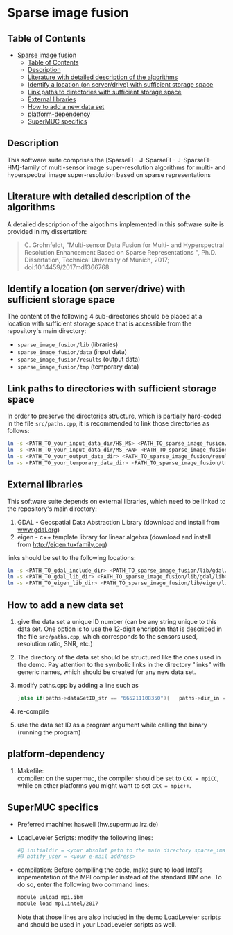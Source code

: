 # Sparse image fusion

## Table of Contents

- [Sparse image fusion](#sparse-image-fusion)
  - [Table of Contents](#table-of-contents)
  - [Description](#description)
  - [Literature with detailed description of the algorithms](#literature-with-detailed-description-of-the-algorithms)
  - [Identify a location (on server/drive) with sufficient storage space](#identify-a-location-on-serverdrive-with-sufficient-storage-space)
  - [Link paths to directories with sufficient storage space](#link-paths-to-directories-with-sufficient-storage-space)
  - [External libraries](#external-libraries)
  - [How to add a new data set](#how-to-add-a-new-data-set)
  - [platform-dependency](#platform-dependency)
  - [SuperMUC specifics](#supermuc-specifics)
  
## Description

This software suite comprises the \[SparseFI - J-SparseFI - J-SparseFI-HM\]-family of multi-sensor image super-resolution algorithms for multi- and hyperspectral image super-resolution based on sparse representations

## Literature with detailed description of the algorithms

A detailed description of the algotihms implemented in this software suite is provided in my dissertation:
> C. Grohnfeldt, "Multi-sensor Data Fusion for Multi- and Hyperspectral Resolution Enhancement Based on Sparse Representations ", Ph.D. Dissertation, Technical University of Munich, 2017; doi:10.14459/2017md1366768

## Identify a location (on server/drive) with sufficient storage space

The content of the following 4 sub-directories should be placed at a location with sufficient storage space that is accessible from the repository's main directory:

- `sparse_image_fusion/lib` (libraries)
- `sparse_image_fusion/data` (input data)
- `sparse_image_fusion/results` (output data)
- `sparse_image_fusion/tmp` (temporary data)



## Link paths to directories with sufficient storage space

In order to preserve the directories structure, which is partially hard-coded in the file `src/paths.cpp`, it is recommended to link those directories as follows:

```bash
ln -s <PATH_TO_your_input_data_dir/HS_MS> <PATH_TO_sparse_image_fusion/data/HS_MS>
ln -s <PATH_TO_your_input_data_dir/MS_PAN> <PATH_TO_sparse_image_fusion/data/MS_PAN>
ln -s <PATH_TO_your_output_data_dir> <PATH_TO_sparse_image_fusion/results>
ln -s <PATH_TO_your_temporary_data_dir> <PATH_TO_sparse_image_fusion/tmp>
```

## External libraries

This software suite depends on external libraries, which need to be linked to the repository's main directory:

1. GDAL - Geospatial Data Abstraction Library (download and install from www.gdal.org)
2. eigen - c++ template library for linear algebra (download and install from http://eigen.tuxfamily.org)

links should be set to the following locations:

```bash
ln -s <PATH_TO_gdal_include_dir> <PATH_TO_sparse_image_fusion/lib/gdal/inc>
ln -s <PATH_TO_gdal_lib_dir> <PATH_TO_sparse_image_fusion/lib/gdal/lib>
ln -s <PATH_TO_eigen_lib_dir> <PATH_TO_sparse_image_fusion/lib/eigen/lib>
```

## How to add a new data set

1. give the data set a unique ID number (can be any string unique to this data set. One option is to use the 12-digit encription that is descriped in the file ```src/paths.cpp```, which corresponds to the sensors used, resolution ratio, SNR, etc.)
2. The directory of the data set should be structured like the ones used in the demo. Pay attention to the symbolic links in the directory "links" with generic names, which should be created for any new data set.
3. modify paths.cpp by adding a line such as

   ```cpp
   }else if(paths->dataSetID_str == "665211108350"){   paths->dir_in = maindir_path + "/" + "HS_MS"  + "/" + "665211108350_ROSIS_Pavia_Univeristy"             + "/" + "InputData" + "/" + "links";
   ```

4. re-compile
5. use the data set ID as a program argument while calling the binary (running the program)

## platform-dependency

1. Makefile: \
   compiler: on the supermuc, the compiler should be set to ```CXX = mpiCC```, while on other platforms you might want to set ```CXX = mpic++```.

## SuperMUC specifics

- Preferred machine: haswell (hw.supermuc.lrz.de)
- LoadLeveler Scripts: modify the following lines:

  ```bash
  #@ initialdir = <your absolut path to the main directory sparse_image_fusion>
  #@ notify_user = <your e-mail address> 
  ```

- compilation: Before compiling the code, make sure to load Intel's impementation of the MPI compiler instead of the standard IBM one. To do so, enter the following two command lines:

  ```bash
  module unload mpi.ibm
  module load mpi.intel/2017
  ```

  Note that those lines are also included in the demo LoadLeveler scripts and should be used in your LoadLeveler scripts as well.
